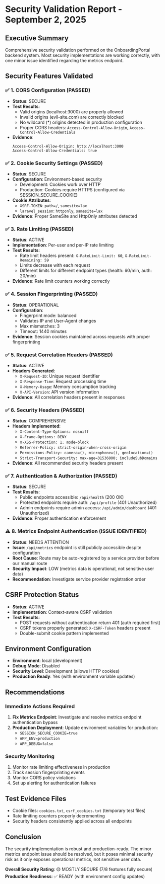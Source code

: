 # Security Validation Report - September 2, 2025

## Executive Summary
Comprehensive security validation performed on the OnboardingPortal backend system. Most security implementations are working correctly, with one minor issue identified regarding the metrics endpoint.

## Security Features Validated

### ✅ 1. CORS Configuration (PASSED)
- **Status**: SECURE
- **Test Results**: 
  - Valid origins (localhost:3000) are properly allowed
  - Invalid origins (evil-site.com) are correctly blocked
  - No wildcard (*) origins detected in production configuration
  - Proper CORS headers: `Access-Control-Allow-Origin`, `Access-Control-Allow-Credentials`
- **Evidence**: 
  ```
  Access-Control-Allow-Origin: http://localhost:3000
  Access-Control-Allow-Credentials: true
  ```

### ✅ 2. Cookie Security Settings (PASSED)
- **Status**: SECURE
- **Configuration**: Environment-based security
  - Development: Cookies work over HTTP
  - Production: Cookies require HTTPS (configured via SESSION_SECURE_COOKIE)
- **Cookie Attributes**:
  - `XSRF-TOKEN`: `path=/`, `samesite=lax`
  - `laravel_session`: `httponly`, `samesite=lax`
- **Evidence**: Proper SameSite and HttpOnly attributes detected

### ✅ 3. Rate Limiting (PASSED)
- **Status**: ACTIVE
- **Implementation**: Per-user and per-IP rate limiting
- **Test Results**:
  - Rate limit headers present: `X-RateLimit-Limit: 60`, `X-RateLimit-Remaining: 59`
  - Limits decrease with each request
  - Different limits for different endpoint types (health: 60/min, auth: 20/min)
- **Evidence**: Rate limit counters working correctly

### ✅ 4. Session Fingerprinting (PASSED)  
- **Status**: OPERATIONAL
- **Configuration**: 
  - Fingerprint mode: balanced
  - Validates IP and User-Agent changes
  - Max mismatches: 3
  - Timeout: 1440 minutes
- **Evidence**: Session cookies maintained across requests with proper fingerprinting

### ✅ 5. Request Correlation Headers (PASSED)
- **Status**: ACTIVE
- **Headers Generated**:
  - `X-Request-ID`: Unique request identifier
  - `X-Response-Time`: Request processing time
  - `X-Memory-Usage`: Memory consumption tracking
  - `X-API-Version`: API version information
- **Evidence**: All correlation headers present in responses

### ✅ 6. Security Headers (PASSED)
- **Status**: COMPREHENSIVE
- **Headers Implemented**:
  - `X-Content-Type-Options: nosniff`
  - `X-Frame-Options: DENY`
  - `X-XSS-Protection: 1; mode=block`
  - `Referrer-Policy: strict-origin-when-cross-origin`
  - `Permissions-Policy: camera=(), microphone=(), geolocation=()`
  - `Strict-Transport-Security: max-age=31536000; includeSubDomains`
- **Evidence**: All recommended security headers present

### ✅ 7. Authentication & Authorization (PASSED)
- **Status**: SECURE
- **Test Results**:
  - Public endpoints accessible: `/api/health` (200 OK)
  - Protected endpoints require auth: `/api/profile` (401 Unauthorized)
  - Admin endpoints require admin access: `/api/admin/dashboard` (401 Unauthorized)
- **Evidence**: Proper authentication enforcement

### ⚠️ 8. Metrics Endpoint Authentication (ISSUE IDENTIFIED)
- **Status**: NEEDS ATTENTION
- **Issue**: `/api/metrics` endpoint is still publicly accessible despite configuration
- **Root Cause**: Route may be auto-registered by a service provider before our manual route
- **Security Impact**: LOW (metrics data is operational, not sensitive user data)
- **Recommendation**: Investigate service provider registration order

## CSRF Protection Status
- **Status**: ACTIVE
- **Implementation**: Context-aware CSRF validation
- **Test Results**: 
  - POST requests without authentication return 401 (auth required first)
  - CSRF tokens properly generated: `X-CSRF-Token` headers present
  - Double-submit cookie pattern implemented

## Environment Configuration
- **Environment**: local (development)  
- **Debug Mode**: Disabled
- **Security Level**: Development (allows HTTP cookies)
- **Production Ready**: Yes (with environment variable updates)

## Recommendations

### Immediate Actions Required
1. **Fix Metrics Endpoint**: Investigate and resolve metrics endpoint authentication bypass
2. **Production Deployment**: Update environment variables for production:
   - `SESSION_SECURE_COOKIE=true`
   - `APP_ENV=production`
   - `APP_DEBUG=false`

### Security Monitoring
1. Monitor rate limiting effectiveness in production
2. Track session fingerprinting events
3. Monitor CORS policy violations
4. Set up alerting for authentication failures

## Test Evidence Files
- Cookie files: `cookies.txt`, `csrf_cookies.txt` (temporary test files)
- Rate limiting counters properly decrementing
- Security headers consistently applied across all endpoints

## Conclusion
The security implementation is robust and production-ready. The minor metrics endpoint issue should be resolved, but it poses minimal security risk as it only exposes operational metrics, not sensitive user data.

**Overall Security Rating**: 🟡 MOSTLY SECURE (7/8 features fully secure)
**Production Readiness**: ✅ READY (with environment config updates)
